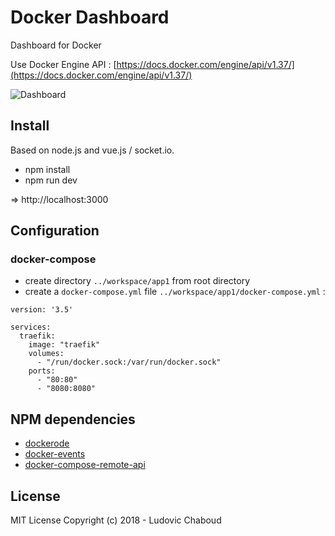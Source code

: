 # Docker Dashboard

Dashboard for Docker

Use Docker Engine API : [https://docs.docker.com/engine/api/v1.37/](https://docs.docker.com/engine/api/v1.37/)

![Dashboard](https://github.com/ludovic-chaboud/docker-dashboard/blob/master/doc/images/dashboard.jpg)

## Install

Based on node.js and vue.js / socket.io.

* npm install
* npm run dev

=> http://localhost:3000

## Configuration

### docker-compose

* create directory ```../workspace/app1``` from root directory
* create a ```docker-compose.yml``` file ```../workspace/app1/docker-compose.yml``` :
```
version: '3.5'

services:
  traefik:
    image: "traefik"
    volumes:
      - "/run/docker.sock:/var/run/docker.sock"
    ports:
      - "80:80"
      - "8080:8080"
```

## NPM dependencies

* [dockerode](https://www.npmjs.com/package/dockerode)
* [docker-events](https://www.npmjs.com/package/docker-events)
* [docker-compose-remote-api](https://www.npmjs.com/package/docker-compose-remote-api)

## License

MIT License
Copyright (c) 2018 - Ludovic Chaboud
